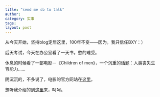 ```yaml
---
title: "send me sb to talk"
author:
category: 实事
tags: 
layout: post
---
```

从今天开始，坚持blog定居这里，100年不变——因为，我只信任BXY：）

后天考试，今天在办公室看了一天书，憋的难受。

休息的时候看了一部电影－《Children of men》，一个沉重的话题：人类丧失生育能力……

阴沉沉的，不多说了，电影的官方网站在<a href="http://www.childrenofmen.net/">这里</a>。

想听我介绍的到<a href="http://www.francaisblog.com.cn/node/483">这里</a>来，呵呵。

